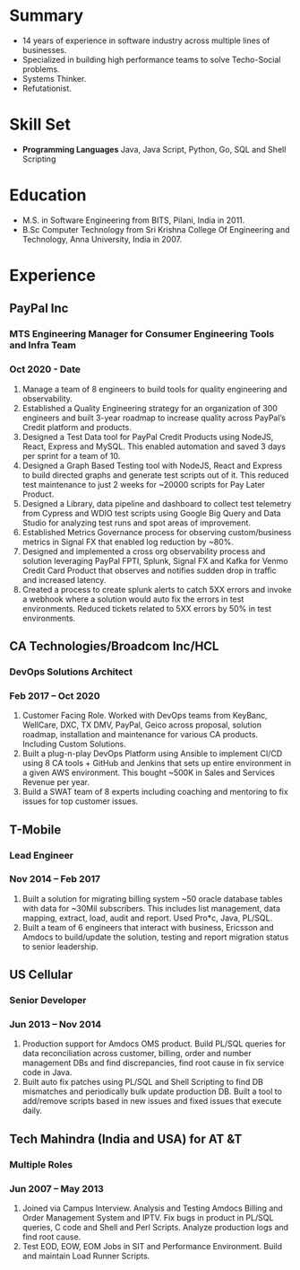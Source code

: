 # **Summary**

- 14 years of experience in software industry across multiple lines of businesses. 
- Specialized in building high performance teams to solve Techo-Social problems. 
- Systems Thinker.
- Refutationist.  

# **Skill Set**

- **Programming Languages** Java, Java Script, Python, Go, SQL and Shell Scripting


# **Education**

- M.S. in Software Engineering from BITS, Pilani, India in 2011.
- B.Sc Computer Technology from Sri Krishna College Of Engineering and Technology, Anna University, India in 2007.

# **Experience**

## PayPal Inc
### MTS Engineering Manager for Consumer Engineering Tools and Infra Team
### Oct 2020 - Date

1. Manage a team of 8 engineers to build tools for quality engineering and observability.
2. Established a Quality Engineering strategy for an organization of 300 engineers and built 3-year roadmap to increase quality across PayPal’s Credit platform and products. 
3. Designed a Test Data tool for PayPal Credit Products using NodeJS, React, Express and MySQL. This enabled automation and saved 3 days per sprint for a team of 10. 
4. Designed a Graph Based Testing tool with NodeJS, React and Express to build directed graphs and generate test scripts out of it. This reduced test maintenance to just 2 weeks for ~20000 scripts for Pay Later Product.
5. Designed a Library, data pipeline and dashboard to collect test telemetry from Cypress and WDIO test scripts using Google Big Query and Data Studio for analyzing test runs and spot areas of improvement. 
6. Established Metrics Governance process for observing custom/business metrics in Signal FX that enabled log reduction by ~80%. 
7. Designed and implemented a cross org observability process and solution leveraging PayPal FPTI, Splunk, Signal FX and Kafka for Venmo Credit Card Product that observes and notifies sudden drop in traffic and increased latency.
8. Created a process to create splunk alerts to catch 5XX errors and invoke a webhook where a solution would auto fix the errors in test environments. Reduced tickets related to 5XX errors by 50% in test environments. 


## CA Technologies/Broadcom Inc/HCL 
### DevOps Solutions Architect
### Feb 2017 – Oct 2020

1. Customer Facing Role. Worked with DevOps teams from KeyBanc, WellCare, DXC, TX DMV, PayPal, Geico across proposal, solution roadmap, installation and maintenance for various CA products. Including Custom Solutions. 
2. Built a plug-n-play DevOps Platform using Ansible to implement CI/CD using 8 CA tools + GitHub and Jenkins that sets up entire environment in a given AWS environment. This bought ~500K in Sales and Services Revenue per year.
3. Build a SWAT team of 8 experts including coaching and mentoring to fix issues for top customer issues.


## T-Mobile
### Lead Engineer
### Nov 2014 – Feb 2017

1. Built a solution for migrating billing system ~50 oracle database tables with data for ~30Mil subscribers. This includes list management, data mapping, extract, load, audit and report. Used Pro*c, Java, PL/SQL. 
2. Built a team of 6 engineers that interact with business, Ericsson and Amdocs to build/update the solution, testing and report migration status to senior leadership. 


## US Cellular
### Senior Developer
### Jun 2013 – Nov 2014

1. Production support for Amdocs OMS product. Build PL/SQL queries for data reconciliation across customer, billing, order and number management DBs and find discrepancies, find root cause in fix service code in Java.
2. Built auto fix patches using PL/SQL and Shell Scripting to find DB mismatches and periodically bulk update production DB. Built a tool to add/remove scripts based in new issues and fixed issues that execute daily. 


## Tech Mahindra (India and USA) for AT &T 
### Multiple Roles
### Jun 2007 – May 2013

1. Joined via Campus Interview. Analysis and Testing Amdocs Billing and Order Management System and IPTV. Fix bugs in product in PL/SQL queries, C code and Shell and Perl Scripts. Analyze production logs and find root cause.
2. Test EOD, EOW, EOM Jobs in SIT and Performance Environment. Build and maintain Load Runner Scripts. 

